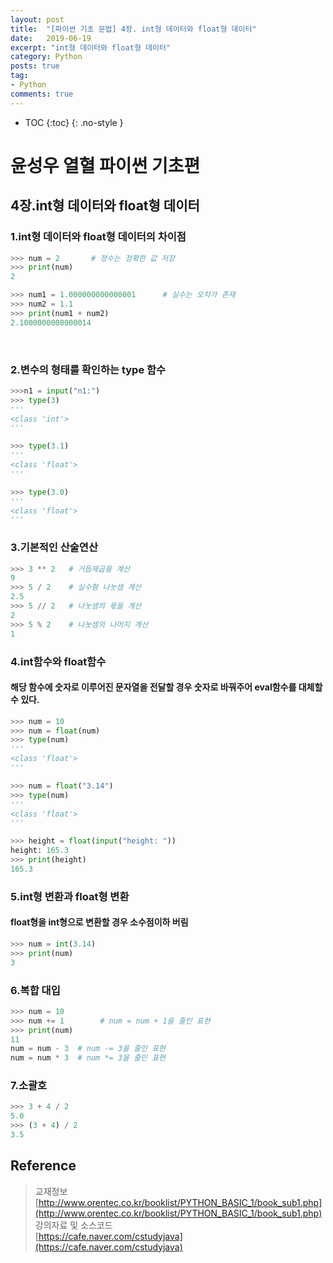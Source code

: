 ```yaml
---
layout: post
title:  "[파이썬 기초 문법] 4장. int형 데이터와 float형 데이터"
date:   2019-06-19
excerpt: "int형 데이터와 float형 데이터"
category: Python
posts: true
tag:
- Python
comments: true
---
```

* TOC
{:toc}
{: .no-style }

# 윤성우 열혈 파이썬 기초편
## 4장.int형 데이터와 float형 데이터
### 1.int형 데이터와 float형 데이터의 차이점
~~~ python
>>> num = 2       # 정수는 정확한 값 저장
>>> print(num)
2
~~~

~~~ python
>>> num1 = 1.000000000000001      # 실수는 오차가 존재
>>> num2 = 1.1
>>> print(num1 + num2)
2.1000000000000014
~~~
<br>

### 2.변수의 형태를 확인하는 type 함수
~~~ python
>>>n1 = input("n1:")
>>> type(3)
'''
<class 'int'>
'''
~~~


~~~ python
>>> type(3.1)
'''
<class 'float'>
'''
~~~


~~~ python
>>> type(3.0)
'''
<class 'float'>
'''
~~~


### 3.기본적인 산술연산
~~~ python
>>> 3 ** 2   # 거듭제곱을 계산
9
>>> 5 / 2    # 실수형 나눗셈 계산
2.5
>>> 5 // 2   # 나눗셈의 몫을 계산
2
>>> 5 % 2    # 나눗셈의 나머지 계산
1

~~~

### 4.int함수와 float함수
#### 해당 함수에 숫자로 이루어진 문자열을 전달할 경우 숫자로 바꿔주어 eval함수를 대체할 수 있다.
~~~ python
>>> num = 10
>>> num = float(num)
>>> type(num)
'''
<class 'float'>
'''
~~~

~~~ python
>>> num = float("3.14")
>>> type(num)
'''
<class 'float'>
'''
~~~


~~~ python
>>> height = float(input("height: "))
height: 165.3
>>> print(height)
165.3
~~~


### 5.int형 변환과 float형 변환
#### float형을 int형으로 변환할 경우 소수점이하 버림
~~~ python
>>> num = int(3.14)
>>> print(num)
3
~~~


### 6.복합 대입
~~~ python
>>> num = 10
>>> num += 1 		# num = num + 1을 줄인 표현
>>> print(num)
11
num = num - 3  # num -= 3을 줄인 표현
num = num * 3  # num *= 3을 줄인 표현
~~~


###  7.소괄호
~~~ python
>>> 3 + 4 / 2
5.0
>>> (3 + 4) / 2
3.5
~~~

## Reference  
> 교재정보  
[http://www.orentec.co.kr/booklist/PYTHON_BASIC_1/book_sub1.php](http://www.orentec.co.kr/booklist/PYTHON_BASIC_1/book_sub1.php)  
강의자료 및 소스코드  
[https://cafe.naver.com/cstudyjava](https://cafe.naver.com/cstudyjava)